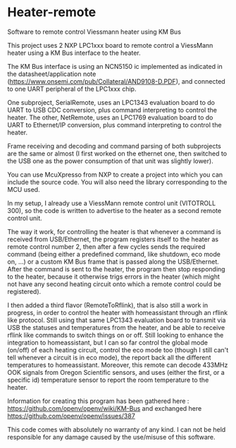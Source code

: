 # Heater-remote

Software to remote control Viessmann heater using KM Bus

This project uses 2 NXP LPC1xxx board to remote control a ViessMann
heater using a KM Bus interface to the heater.

The KM Bus interface is using an NCN5150 ic implemented as
indicated in the datasheet/application note
(https://www.onsemi.com/pub/Collateral/AND9108-D.PDF), and connected
to one UART peripheral of the LPC1xxx chip.

One subproject, SerialRemote, uses an LPC1343 evaluation board to do
UART to USB CDC conversion, plus command interpreting to control the heater.
The other, NetRemote, uses an LPC1769 evaluation board to do UART to
Ethernet/IP conversion, plus command interpreting to control the heater.

Frame receiving and decoding and command parsing of both subprojects are the
same or almost (I first worked on the ethernet one, then switched to the USB
one as the power consumption of that unit was slightly lower).

You can use McuXpresso from NXP to create a project into which you can include
the source code. You will also need the library corresponding to the MCU
used.

In my setup, I already use a ViessMann remote control unit (VITOTROLL 300),
so the code is written to advertise to the heater as a second remote control unit.

The way it work, for controlling the heater is that whenever a command is
received from USB/Ethernet, the program registers itself to the heater as
remote control number 2, then after a few cycles sends the required command
(being either a predefined command, like shutdown, eco mode on, ...) or a
custom KM Bus frame that is passed along the USB/Ethernet. After the command
is sent to the heater, the program then stop responding to the heater, because
it otherwise trigs errors in the heater (which might not have any second
heating circuit onto which a remote control could be registered).

I then added a third flavor (RemoteToRflink), that is also still a work in progress, in order
to control the heater with homeassistant through an rflink like protocol.
Still using that same LPC1343 evaluation board to transmit via USB the statuses
and temperatures from the heater, and be able to receive rflink like commands
to switch things on or off. Still looking to enhance the integration to
homeassistant, but I can so far control the global mode (on/off) of each
heating circuit, control the eco mode too (though I still can't tell whenever
a circuit is in eco mode), the report back all the different temperatures to homeassistant.
Moreover, this remote can decode 433MHz OOK signals from Oregon Scientific
sensors, and uses (either the first, or a specific id) temperature sensor
to report the room temperature to the heater.

Information for creating this program has been gathered here :
https://github.com/openv/openv/wiki/KM-Bus
and exchanged here
https://github.com/openv/openv/issues/387

This code comes with absolutely no warranty of any kind.
I can not be held responsible for any damage caused by the use/misuse of
this software.